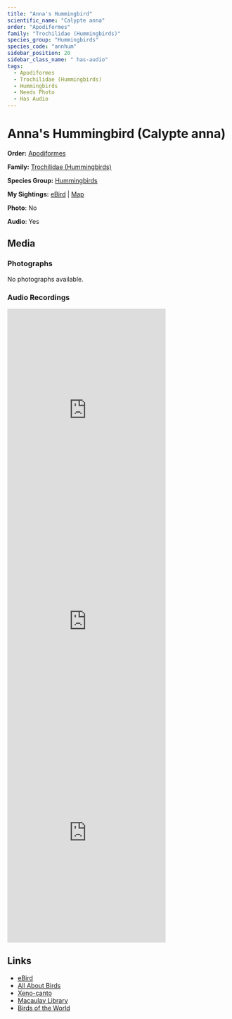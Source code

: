 ```yaml
---
title: "Anna's Hummingbird"
scientific_name: "Calypte anna"
order: "Apodiformes"
family: "Trochilidae (Hummingbirds)"
species_group: "Hummingbirds"
species_code: "annhum"
sidebar_position: 20
sidebar_class_name: " has-audio"
tags: 
  - Apodiformes
  - Trochilidae (Hummingbirds)
  - Hummingbirds
  - Needs Photo
  - Has Audio
---
```


# Anna's Hummingbird (Calypte anna)

**Order:** [Apodiformes](/tags/apodiformes)

**Family:** [Trochilidae (Hummingbirds)](/tags/trochilidae-hummingbirds)

**Species Group:** [Hummingbirds](/tags/hummingbirds)

**My Sightings:** [eBird](https://ebird.org/lifelist?r=world&time=life&spp=annhum) | [Map](/map?species_code=annhum)

**Photo**: No 

**Audio**: Yes

## Media
### Photographs
No photographs available.

### Audio Recordings
<iframe src="https://macaulaylibrary.org/asset/626917191/embed" width="360" height="480" frameborder="0" allowfullscreen></iframe>
<iframe src="https://macaulaylibrary.org/asset/626843418/embed" width="360" height="480" frameborder="0" allowfullscreen></iframe>
<iframe src="https://macaulaylibrary.org/asset/626583047/embed" width="360" height="480" frameborder="0" allowfullscreen></iframe>

## Links
* [eBird](https://ebird.org/species/annhum) 
* [All About Birds](https://www.allaboutbirds.org/guide/annhum) 
* [Xeno-canto](https://www.xeno-canto.org/species/calypte-anna) 
* [Macaulay Library](https://search.macaulaylibrary.org/catalog?taxonCode=annhum&sort=rating_rank_desc)
* [Birds of the World](https://birdsoftheworld.org/bow/species/annhum)
